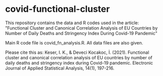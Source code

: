 # covid-functional-cluster
This repository contains the data and R codes used in the article: "Functional Cluster and Canonical Correlation Analysis of EU Countries by Number of Daily Deaths and Stringency Index During Covid-19 Pandemic"

Main R code file is covid_fn_analysis.R. All data files are also given.

Please cite this as: 
Keser, I. K., & Deveci Kocakoc, İ. (2021). Functional cluster and canonical correlation analysis of EU countries by number of daily deaths and stringency index during Covid-19 pandemic. Electronic Journal of Applied Statistical Analysis, 14(1), 197-216.




